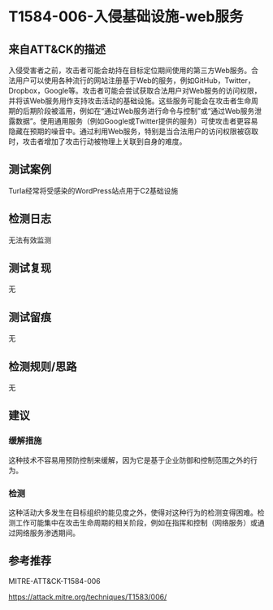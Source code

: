 # T1584-006-入侵基础设施-web服务

## 来自ATT&CK的描述

入侵受害者之前，攻击者可能会劫持在目标定位期间使用的第三方Web服务。合法用户可以使用各种流行的网站注册基于Web的服务，例如GitHub，Twitter，Dropbox，Google等。攻击者可能会尝试获取合法用户对Web服务的访问权限，并将该Web服务用作支持攻击活动的基础设施。这些服务可能会在攻击者生命周期的后期阶段被滥用，例如在“通过Web服务进行命令与控制”或“通过Web服务泄露数据”。使用通用服务（例如Google或Twitter提供的服务）可使攻击者更容易隐藏在预期的噪音中。通过利用Web服务，特别是当合法用户的访问权限被窃取时，攻击者增加了攻击行动被物理上关联到自身的难度。

## 测试案例

Turla经常将受感染的WordPress站点用于C2基础设施

## 检测日志

无法有效监测

## 测试复现

无

## 测试留痕

无

## 检测规则/思路

无

## 建议

### 缓解措施

这种技术不容易用预防控制来缓解，因为它是基于企业防御和控制范围之外的行为。

### 检测

这种活动大多发生在目标组织的能见度之外，使得对这种行为的检测变得困难。检测工作可能集中在攻击生命周期的相关阶段，例如在指挥和控制（网络服务）或通过网络服务渗透期间。

## 参考推荐

MITRE-ATT&CK-T1584-006

<https://attack.mitre.org/techniques/T1583/006/>
